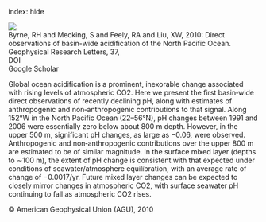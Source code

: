 index: hide

<div class="Citation">
    <div class="Citation-thumb CitationThumb-linked"  data-href="https://doi.org/10.1029/2009gl040999">
      <img src="https://static.claimspace.cloud/climate-study-static/refs/thumbs/1/Byrne_et_al_2010-thumb.png" />
    </div>

  <div class="Citation-body">
    <div class="Citation-text">Byrne, RH and Mecking, S and Feely, RA and Liu, XW, 2010: Direct observations of basin-wide acidification of the North Pacific Ocean. <span class="Article-journal">Geophysical Research Letters, </span><span class="Article-volume">37, </span></div>
    <div class="Citation-links">
      <div class="CitationLink" data-href="https://doi.org/10.1029/2009gl040999">
        <div class="CitationLink-icon CitationLink-Doi"></div>
        <div class="CitationLink-text">DOI</div>
      </div>
      <div class="CitationLink" data-href="https://scholar.google.com/scholar?q=10.1029/2009gl040999">
        <div class="CitationLink-icon CitationLink-Scholar"></div>
        <div class="CitationLink-text">Google Scholar</div>
      </div>
    </div>
  </div>
</div>

Global ocean acidification is a prominent, inexorable change associated with rising levels of atmospheric CO2. Here we present the first basin‐wide direct observations of recently declining pH, along with estimates of anthropogenic and non‐anthropogenic contributions to that signal. Along 152°W in the North Pacific Ocean (22–56°N), pH changes between 1991 and 2006 were essentially zero below about 800 m depth. However, in the upper 500 m, significant pH changes, as large as −0.06, were observed. Anthropogenic and non‐anthropogenic contributions over the upper 800 m are estimated to be of similar magnitude. In the surface mixed layer (depths to ∼100 m), the extent of pH change is consistent with that expected under conditions of seawater/atmosphere equilibration, with an average rate of change of −0.0017/yr. Future mixed layer changes can be expected to closely mirror changes in atmospheric CO2, with surface seawater pH continuing to fall as atmospheric CO2 rises.

<div class="Citation-copy">
&copy; American Geophysical Union (AGU), 2010
</div>